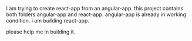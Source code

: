 I am trying to create react-app from an angular-app. this project contains both folders angular-app and react-app. 
angular-app is already in working condition. i am building react-app. 

please help me in building it.